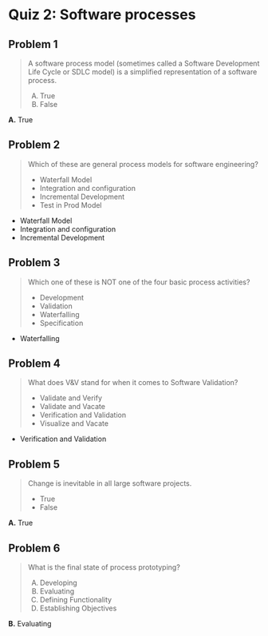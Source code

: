 <style type="text/css">ol { list-style-type: upper-alpha; }</style>

# Quiz 2: Software processes

## Problem 1

> A software process model (sometimes called a Software Development Life Cycle
  or SDLC model) is a simplified representation of a software process.
>
> 1. True
> 2. False

**A.** True

## Problem 2

> Which of these are general process models for software engineering?
>
> - Waterfall Model
> - Integration and configuration
> - Incremental Development
> - Test in Prod Model

- Waterfall Model
- Integration and configuration
- Incremental Development

## Problem 3

> Which one of these is NOT one of the four basic process activities?
>
> - Development
> - Validation
> - Waterfalling
> - Specification

- Waterfalling

## Problem 4

> What does V&V stand for when it comes to Software Validation?
>
> - Validate and Verify
> - Validate and Vacate
> - Verification and Validation
> - Visualize and Vacate

- Verification and Validation

## Problem 5

> Change is inevitable in all large software projects.
>
> - True
> - False

**A.** True

## Problem 6

> What is the final state of process prototyping?
>
> 1. Developing
> 2. Evaluating
> 3. Defining Functionality
> 4. Establishing Objectives

**B.** Evaluating
